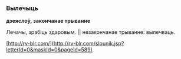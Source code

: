 ### Вылечыць
**дзеяслоў, закончанае трыванне**

Лечачы, зрабіць здаровым. || незакончанае трыванне: вылечваць.

<a rel="author">[http://rv-blr.com/](http://rv-blr.com/slounik.jsp?letterId=0&maskId=0&pageId=589)</a>
